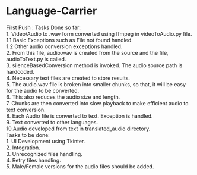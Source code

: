 # Language-Carrier

First Push : 
  Tasks Done so far:
      <br>1. Video/Audio to .wav form converted using ffmpeg in videoToAudio.py file.
        <br>1.1 Basic Exceptions such as File not found handled.
        <br>1.2 Other audio conversion exceptions handled.
      <br>2. From this file, audio.wav is created from the source and the file, audioToText.py is called.
      <br>3. silenceBasedConversion method is invoked. The audio source path is hardcoded.
      <br>4. Necessary text files are created to store results.
      <br>5. The audio.wav file is broken into smaller chunks, so that, it will be easy for the audio to be converted.
      <br>6. This also reduces the audio size and length.
      <br>7. Chunks are then converted into slow playback to make efficient audio to text conversion.
      <br>8. Each Audio file is converted to text. Exception is handled.
      <br>9. Text converted to other languages.
      <br>10.Audio developed from text in translated_audio directory.
  <br>Tasks to be done:
      <br>1. UI Development using Tkinter.
      <br>2. Integration.
      <br>3. Unrecognized files handling.
      <br>4. Retry files handling.
      <br>5. Male/Female versions for the audio files should be added.
